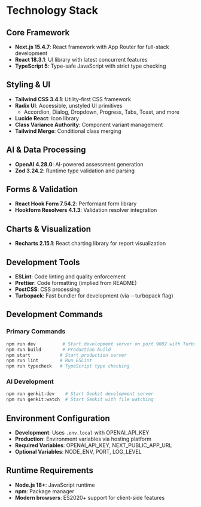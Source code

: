 # Technology Stack

## Core Framework
- **Next.js 15.4.7**: React framework with App Router for full-stack development
- **React 18.3.1**: UI library with latest concurrent features
- **TypeScript 5**: Type-safe JavaScript with strict type checking

## Styling & UI
- **Tailwind CSS 3.4.1**: Utility-first CSS framework
- **Radix UI**: Accessible, unstyled UI primitives
  - Accordion, Dialog, Dropdown, Progress, Tabs, Toast, and more
- **Lucide React**: Icon library
- **Class Variance Authority**: Component variant management
- **Tailwind Merge**: Conditional class merging

## AI & Data Processing
- **OpenAI 4.28.0**: AI-powered assessment generation
- **Zod 3.24.2**: Runtime type validation and parsing

## Forms & Validation
- **React Hook Form 7.54.2**: Performant form library
- **Hookform Resolvers 4.1.3**: Validation resolver integration

## Charts & Visualization
- **Recharts 2.15.1**: React charting library for report visualization

## Development Tools
- **ESLint**: Code linting and quality enforcement
- **Prettier**: Code formatting (implied from README)
- **PostCSS**: CSS processing
- **Turbopack**: Fast bundler for development (via --turbopack flag)

## Development Commands

### Primary Commands
```bash
npm run dev          # Start development server on port 9002 with Turbopack
npm run build        # Production build
npm start           # Start production server
npm run lint        # Run ESLint
npm run typecheck   # TypeScript type checking
```

### AI Development
```bash
npm run genkit:dev    # Start Genkit development server
npm run genkit:watch  # Start Genkit with file watching
```

## Environment Configuration
- **Development**: Uses `.env.local` with OPENAI_API_KEY
- **Production**: Environment variables via hosting platform
- **Required Variables**: OPENAI_API_KEY, NEXT_PUBLIC_APP_URL
- **Optional Variables**: NODE_ENV, PORT, LOG_LEVEL

## Runtime Requirements
- **Node.js 18+**: JavaScript runtime
- **npm**: Package manager
- **Modern browsers**: ES2020+ support for client-side features